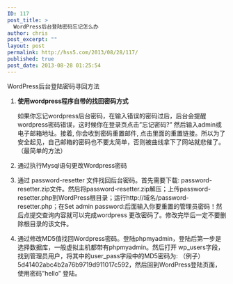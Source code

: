 ```yaml
---
ID: 117
post_title: >
  WordPress后台登陆密码忘记怎么办
author: chris
post_excerpt: ""
layout: post
permalink: http://hss5.com/2013/08/28/117/
published: true
post_date: 2013-08-28 01:25:54
---
```

<p>WordPress后台登陆密码寻回方法 <ol> <li> <p><strong>使用wordpress程序自带的找回密码方式</strong> <p><strong></strong>如果你忘记wordpress后台密码，在输入错误的密码过后，后台会提醒wordpress密码错误，这时候你在登录页点击”忘记密码?” 然后输入admin或电子邮箱地址。接着, 你会收到密码重置邮件, 点击里面的重置链接。所以为了安全起见，自己邮箱的密码也不要太简单，否则被曲线拿下了网站就悲催了。（最简单的方法）</p> <li> <p>通过执行Mysql语句更改Wordpress密码</p> <li> <p>通过 password-resetter 文件找回后台密码。首先需要下载: password-resetter.zip文件。然后将password-resetter.zip解压；上传password- resetter.php到WordPress根目录；运行http://域名/password-resetter.php；在Set admin password:后面输入你要重置的管理员密码！然后点提交查询内容就可以完成wordpress 更改密码了。修改完毕后一定不要删除根目录的该文件。</p> <li> <p>通过修改MD5值找回Wordpress密码。登陆phpmyadmin，登陆后第一步是选择数据库，一般虚拟主机都带有phpmyadmin。然后打开 wp_users字段，找到管理员用户，将其中的user_pass字段中的MD5密码为: （例子）5d41402abc4b2a76b9719d911017c592，然后回到WordPress登陆页面，使用密码”hello” 登陆。</p></li></ol>